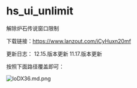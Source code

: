 # hs_ui_unlimit
解除炉石传说窗口限制

下载链接：https://www.lanzout.com/iCyHuxn20mf

更新日志：
12.15.版本更新
11.17.版本更新

按照下面路径覆盖即可：

![IoDX36.md.png](https://z3.ax1x.com/2021/11/18/IoDX36.md.png)
